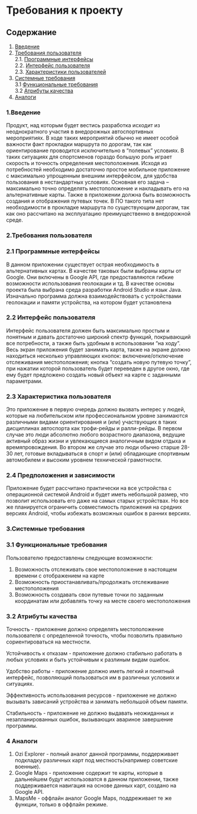 # Требования к проекту

## Содержание
1. [Введение](#1)
2. [Требования пользователя](#2) <br>
  2.1. [Программные интерфейсы](#2.1) <br>
  2.2. [Интерфейс пользователя](#2.2) <br>
  2.3. [Характеристики пользователей](#2.3) <br>
3. [Системные требования](#3) <br>
  3.1 [Функциональные требования](#3.1) <br>
  3.2 [Атрибуты качества](#3.2) <br>
4. [Аналоги](#4) <br>

### 1.Введение<a name="1"></a>
	
  Продукт, над которым будет вестись разработка исходит из неоднократного участия в внедорожных автоспортивных мероприятиях.
  В ходе таких мероприятий обычно не имеет особой важности факт прокладки маршрута по дорогам, так как ориентирование проводится исключительно в “полевых” условиях. 
  В таких ситуациях для спортсменов гораздо большую роль играет скорость и точность определения местоположения.
	Исходя из потребностей необходимо достаточно простое мобильное приложение с максимально упрощенным внешним интерфейсом, для удобства пользования в нестандартных условиях. Основная его задача – максимально точно определять местоположение и накладывать его на альтернативные карты. Также в приложении должна быть возможность создания и отображения путевых точек. В ПО такого типа нет необходимости в прокладке маршрута по существующим дорогам, так как оно рассчитано на эксплуатацию преимущественно в внедорожной среде.


### 2.Требования пользователя<a name="2"></a>
### 2.1 Программные интерфейсы<a name="2.1"></a>
В данном приложении существует острая необходимость в альтернативных картах. В качестве таковых были выбраны карты от Google. Они включены в Google API, где предоставляются гибкие возможности использования геолокации и тд.  В качестве основы проекта была выбрана среда разработки Android Studio и язык Java. Изначально программа должна взаимодействовать с устройствами геолокации и памяти устройства, на котором будет установлена

### 2.2 Интерфейс пользователя<a name="2.2"></a>
Интерфейс пользователя должен быть максимально простым и понятным и давать достаточно широкий спектр функций, покрывающий все потребности, а также быть удобным в использовании “на ходу”. Весь экран приложения будет занимать карта, также на экране должно находиться несколько управляющих кнопок: включение/отключение отслеживания местоположения; кнопка “создать новую путевую точку”, при нажатии которой пользователь будет переведен в другое окно, где ему будет предложено создать новый объект на карте с заданными параметрами.

### 2.3 Характеристика пользователя<a name="2.3"></a>
  Это приложение в первую очередь должно вызвать интерес у людей, которые на любительском или профессиональном уровне занимаются различными видами ориентирования и (или) участвующих в таких дисциплинах автоспорта как трофи-рейды и ралли-рейды. В первом случае это люди абсолютно любого возрастного диапазона, ведущие активный образ жизни и увлекающиеся аналогичным видом отдыха и времяпровождения. Во втором же случае это люди обычно старше 28-30 лет, готовые вкладываться в спорт и (или) обладающие спортивным автомобилем и высоким уровнем технической грамотности.
  
### 2.4 Предположения и зависимости<a name="2.4"></a>
  Приложение будет рассчитано практически на все устройства с операционной системой Android и будет иметь небольшой размер, что позволит использовать его даже на самых старых устройствах. Но все же планируется ограничить совместимость приложения на средних версиях Android, чтобы избежать возможных ошибок в ранних версиях.


### 3.Системные требования<a name="3"></a>
### 3.1 Функциональные требования<a name="3.1"></a>
Пользователю предоставлены следующие возможности:
1.	Возможность отслеживать свое местоположение в настоящем времени с отображением на карте
2.	Возможность приостанавливать/продолжать отслеживание местоположения
3.	Возможность создавать свои путевые точки по заданным координатам или добавлять точку на месте своего местоположения

### 3.2 Атрибуты качества<a name="3.2"></a>

Точность - приложение должно определять местоположение пользователя с определенной точность, чтобы позволить правильно сориентироваться на местности.<br>

Устойчивость к отказам - приложение должно стабильно работать в любых условиях и быть устойчивым к разлиным видам ошибок.<br>

Удобство работы - приложение должно иметь легкий и понятный интерфейс, позволяющий пользоваться им в различных условиях и ситуациях.<br>

Эффективность использования ресурсов - приложение не должно вызывать зависаний устройства и занимать небольшой объем памяти.<br>

Стабильность - приложение не должно выдавать неожиданных и незапланированных ошибок, вызывающих авариное завершение программы.<br>
  
### 4 Аналоги<a name="4"></a>
1.	Ozi Explorer - полный аналог данной программы, поддерживает подкладку различных карт под местность(например советские военные).
2.	Google Maps - приложение содержит те карты, которые в дальнейшем будут использоватся в данном приложении, также поддерживается навигация на основе данных карт, создано на Google API.
3.	MapsMe - оффлайн аналог Google Maps, поддреживает те же функции, только в оффлайн режиме.
